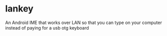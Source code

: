 # lankey
An Android IME that works over LAN so that you can type on your computer instead of paying for a usb otg keyboard
